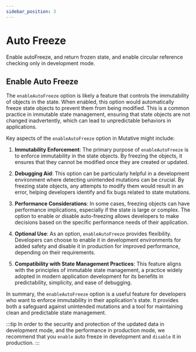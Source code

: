 ```yaml
---
sidebar_position: 3
---
```


# Auto Freeze

Enable autoFreeze, and return frozen state, and enable circular reference checking only in development mode.

## Enable Auto Freeze

The `enableAutoFreeze` option is likely a feature that controls the immutability of objects in the state. When enabled, this option would automatically freeze state objects to prevent them from being modified. This is a common practice in immutable state management, ensuring that state objects are not changed inadvertently, which can lead to unpredictable behaviors in applications.

Key aspects of the `enableAutoFreeze` option in Mutative might include:

1. **Immutability Enforcement**: The primary purpose of `enableAutoFreeze` is to enforce immutability in the state objects. By freezing the objects, it ensures that they cannot be modified once they are created or updated.

2. **Debugging Aid**: This option can be particularly helpful in a development environment where detecting unintended mutations can be crucial. By freezing state objects, any attempts to modify them would result in an error, helping developers identify and fix bugs related to state mutations.

3. **Performance Considerations**: In some cases, freezing objects can have performance implications, especially if the state is large or complex. The option to enable or disable auto-freezing allows developers to make decisions based on the specific performance needs of their application.

4. **Optional Use**: As an option, `enableAutoFreeze` provides flexibility. Developers can choose to enable it in development environments for added safety and disable it in production for improved performance, depending on their requirements.

5. **Compatibility with State Management Practices**: This feature aligns with the principles of immutable state management, a practice widely adopted in modern application development for its benefits in predictability, simplicity, and ease of debugging.

In summary, the `enableAutoFreeze` option is a useful feature for developers who want to enforce immutability in their application's state. It provides both a safeguard against unintended mutations and a tool for maintaining clean and predictable state management.

:::tip
In order to the security and protection of the updated data in development mode, and the performance in production mode, we recommend that you `enable` auto freeze in development and `disable` it in production.
:::
